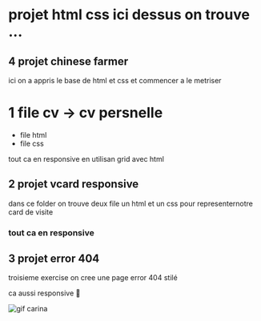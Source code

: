 # projet html css ici dessus on trouve ...



## 4 projet chinese farmer

ici on a appris le base de html et css et commencer a le metriser



# 1 file cv -> cv persnelle
- file html 
- file css 
 
 tout ca en responsive en utilisan grid avec html

 ## 2 projet vcard responsive

dans ce folder on trouve deux file  un html et un css pour representernotre card de visite 

### tout ca en responsive 

## 3 projet error 404 

troisieme exercise on cree une page error 404 stilé 

ca aussi responsive 🤪

![gif carina ](https://media.tenor.com/VAZcSlM1MQUAAAAM/iamproudofyou-my.gif)

